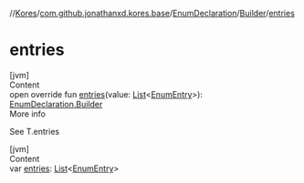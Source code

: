 //[Kores](../../../index.md)/[com.github.jonathanxd.kores.base](../../index.md)/[EnumDeclaration](../index.md)/[Builder](index.md)/[entries](entries.md)



# entries  
[jvm]  
Content  
open override fun [entries](entries.md)(value: [List](https://kotlinlang.org/api/latest/jvm/stdlib/kotlin.collections/-list/index.html)<[EnumEntry](../../-enum-entry/index.md)>): [EnumDeclaration.Builder](index.md)  
More info  


See T.entries

  


[jvm]  
Content  
var [entries](entries.md): [List](https://kotlinlang.org/api/latest/jvm/stdlib/kotlin.collections/-list/index.html)<[EnumEntry](../../-enum-entry/index.md)>  



